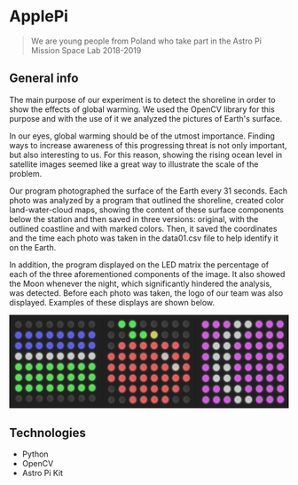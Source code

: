 # ApplePi
> We are young people from Poland who take part in the Astro Pi Mission Space Lab 2018-2019

## General info
The main purpose of our experiment is to detect the shoreline in order to show the effects of global warming. We used the OpenCV library for this purpose and with the use of it we analyzed the pictures of Earth's surface. 

In our eyes, global warming should be of the utmost importance. Finding ways to increase awareness of this progressing threat is not only important, but also interesting to us. 
For this reason, showing the rising ocean level in satellite images seemed like a great way to illustrate the scale of the problem. 

Our program photographed the surface of the Earth every 31 seconds. Each photo was analyzed by a program that outlined the shoreline, created color land-water-cloud maps, showing the content of these surface components below the station and then saved in three versions: original, with the outlined coastline and with marked colors. Then, it saved the coordinates and the time each photo was taken in the data01.csv file to help identify it on the Earth.

In addition, the program displayed on the LED matrix the percentage of each of the three aforementioned components of the image. It also showed the Moon whenever the night, which significantly hindered the analysis, was detected. Before each photo was taken, the logo of our team was also displayed. Examples of these displays are shown below.

![Sense Hat matrix display](./report/matrix.jpg)

## Technologies
* Python
* OpenCV
* Astro Pi Kit 
